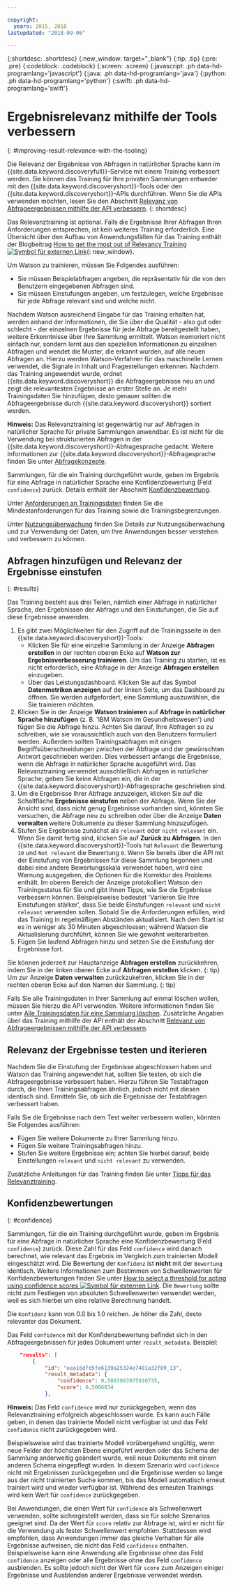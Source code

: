 ```yaml
---

copyright:
  years: 2015, 2018
lastupdated: "2018-09-06"

---
```


{:shortdesc: .shortdesc}
{:new_window: target="_blank"}
{:tip: .tip}
{:pre: .pre}
{:codeblock: .codeblock}
{:screen: .screen}
{:javascript: .ph data-hd-programlang='javascript'}
{:java: .ph data-hd-programlang='java'}
{:python: .ph data-hd-programlang='python'}
{:swift: .ph data-hd-programlang='swift'}

# Ergebnisrelevanz mithilfe der Tools verbessern
{: #improving-result-relevance-with-the-tooling}

Die Relevanz der Ergebnisse von Abfragen in natürlicher Sprache kann im {{site.data.keyword.discoveryfull}}-Service mit einem Training verbessert werden. Sie können das Training für Ihre privaten Sammlungen entweder mit den {{site.data.keyword.discoveryshort}}-Tools oder den {{site.data.keyword.discoveryshort}}-APIs durchführen. Wenn Sie die APIs verwenden möchten, lesen Sie den Abschnitt [Relevanz von Abfrageergebnissen mithilfe der API verbessern](/docs/services/discovery/train.html).
{: shortdesc}

Das Relevanztraining ist optional. Falls die Ergebnisse Ihrer Abfragen Ihren Anforderungen entsprechen, ist kein weiteres Training erforderlich. Eine Übersicht über den Aufbau von Anwendungsfällen für das Training enthält der Blogbeitrag [How to get the most out of Relevancy Training ![Symbol für externen Link](../../icons/launch-glyph.svg "Symbol für externen Link")](https://developer.ibm.com/dwblog/2017/get-relevancy-training/){: new_window}.

Um Watson zu trainieren, müssen Sie Folgendes ausführen:

  -   Sie müssen Beispielabfragen angeben, die repräsentativ für die von den Benutzern eingegebenen Abfragen sind.
  -   Sie müssen Einstufungen angeben, um festzulegen, welche Ergebnisse für jede Abfrage relevant sind und welche nicht.

Nachdem Watson ausreichend Eingabe für das Training erhalten hat, werden anhand der Informationen, die Sie über die Qualität - also gut oder schlecht - der einzelnen Ergebnisse für jede Abfrage bereitgestellt haben, weitere Erkenntnisse über Ihre Sammlung ermittelt. Watson memoriert nicht einfach nur, sondern lernt aus den speziellen Informationen zu einzelnen Abfragen und wendet die Muster, die erkannt wurden, auf alle neuen Abfragen an. Hierzu werden Watson-Verfahren für das maschinelle Lernen verwendet, die Signale in Inhalt und Fragestellungen erkennen. Nachdem das Training angewendet wurde, ordnet {{site.data.keyword.discoveryshort}} die Abfrageergebnisse neu an und zeigt die relevantesten Ergebnisse an erster Stelle an. Je mehr Trainingsdaten Sie hinzufügen, desto genauer sollten die Abfrageergebnisse durch {{site.data.keyword.discoveryshort}} sortiert werden.

**Hinweis:** Das Relevanztraining ist gegenwärtig nur auf Abfragen in natürlicher Sprache für private Sammlungen anwendbar. Es ist nicht für die Verwendung bei strukturierten Abfragen in der {{site.data.keyword.discoveryshort}}-Abfragesprache gedacht. Weitere Informationen zur {{site.data.keyword.discoveryshort}}-Abfragesprache finden Sie unter [Abfragekonzepte](/docs/services/discovery/using.html).

Sammlungen, für die ein Training durchgeführt wurde, geben im Ergebnis für eine Abfrage in natürlicher Sprache eine Konfidenzbewertung (Feld `confidence`) zurück. Details enthält der Abschnitt [Konfidenzbewertung](/docs/services/discovery/train-tooling.html#confidence).

Unter [Anforderungen an Trainingsdaten](/docs/services/discovery/train.html#reqs) finden Sie die Mindestanforderungen für das Training sowie die Trainingsbegrenzungen.

Unter [Nutzungsüberwachung](/docs/services/discovery/feedback.html) finden Sie Details zur Nutzungsüberwachung und zur Verwendung der Daten, um Ihre Anwendungen besser verstehen und verbessern zu können.

## Abfragen hinzufügen und Relevanz der Ergebnisse einstufen
{: #results}

Das Training besteht aus drei Teilen, nämlich einer Abfrage in natürlicher Sprache, den Ergebnissen der Abfrage und den Einstufungen, die Sie auf diese Ergebnisse anwenden.

1.  Es gibt zwei Möglichkeiten für den Zugriff auf die Trainingsseite in den {{site.data.keyword.discoveryshort}}-Tools:
    - Klicken Sie für eine einzelne Sammlung in der Anzeige **Abfragen erstellen** in der rechten oberen Ecke auf **Watson zur Ergebnisverbesserung trainieren**. Um das Training zu starten, ist es nicht erforderlich, eine Abfrage in der Anzeige **Abfragen erstellen** einzugeben. 
    - Über das Leistungsdashboard. Klicken Sie auf das Symbol **Datenmetriken anzeigen** auf der linken Seite, um das Dashboard zu öffnen. Sie werden aufgefordert, eine Sammlung auszuwählen, die Sie trainieren möchten.
1.  Klicken Sie in der Anzeige **Watson trainieren** auf **Abfrage in natürlicher Sprache hinzufügen** (z. B. 'IBM Watson im Gesundheitswesen') und fügen Sie die Abfrage hinzu. Achten Sie darauf, Ihre Abfragen so zu schreiben, wie sie voraussichtlich auch von den Benutzern formuliert werden. Außerdem sollten Trainingsabfragen mit einigen Begriffsüberschneidungen zwischen der Abfrage und der gewünschten Antwort geschrieben werden. Dies verbessert anfangs die Ergebnisse, wenn die Abfrage in natürlicher Sprache ausgeführt wird. Das Relevanztraining verwendet ausschließlich Abfragen in natürlicher Sprache; geben Sie keine Abfragen ein, die in der {{site.data.keyword.discoveryshort}}-Abfragesprache geschrieben sind.
1.  Um die Ergebnisse Ihrer Abfrage anzuzeigen, klicken Sie auf die Schaltfläche **Ergebnisse einstufen** neben der Abfrage. Wenn Sie der Ansicht sind, dass nicht genug Ergebnisse vorhanden sind, könnten Sie versuchen, die Abfrage neu zu schreiben oder über die Anzeige **Daten verwalten** weitere Dokumente zu dieser Sammlung hinzuzufügen.
1.  Stufen Sie Ergebnisse zunächst als `relevant` oder `nicht relevant` ein. Wenn Sie damit fertig sind, klicken Sie auf **Zurück zu Abfragen**. In den {{site.data.keyword.discoveryshort}}-Tools hat `Relevant` die Bewertung `10` und `Not relevant` die Bewertung `0`. Wenn Sie bereits über die API mit der Einstufung von Ergebnissen für diese Sammlung begonnen und dabei eine andere Bewertungsskala verwendet haben, wird eine Warnung ausgegeben, die Optionen für die Korrektur des Problems enthält.
    Im oberen Bereich der Anzeige protokolliert Watson den Trainingsstatus für Sie und gibt Ihnen Tipps, wie Sie die Ergebnisse verbessern können. Beispielsweise bedeutet 'Variieren Sie Ihre Einstufungen stärker', dass Sie beide Einstufungen `relevant` und `nicht relevant` verwenden sollen. Sobald Sie die Anforderungen erfüllen, wird das Training in regelmäßigen Abständen aktualisiert. Nach dem Start ist es in weniger als 30 Minuten abgeschlossen; während Watson die Aktualisierung durchführt, können Sie wie gewohnt weiterarbeiten.
1.  Fügen Sie laufend Abfragen hinzu und setzen Sie die Einstufung der Ergebnisse fort.

Sie können jederzeit zur Hauptanzeige **Abfragen erstellen** zurückkehren, indem Sie in der linken oberen Ecke auf **Abfragen erstellen** klicken.
{: tip}
Um zur Anzeige **Daten verwalten** zurückzukehren, klicken Sie in der rechten oberen Ecke auf den Namen der Sammlung.
{: tip}

Falls Sie alle Trainingsdaten in Ihrer Sammlung auf einmal löschen wollen, müssen Sie hierzu die API verwenden. Weitere Informationen finden Sie unter [Alle Trainingsdaten für eine Sammlung löschen](http://www.ibm.com/watson/developercloud/discovery/api/v1/#delete-all-training-data). Zusätzliche Angaben über das Training mithilfe der API enthält der Abschnitt [Relevanz von Abfrageergebnissen mithilfe der API verbessern](/docs/services/discovery/train.html).

## Relevanz der Ergebnisse testen und iterieren

Nachdem Sie die Einstufung der Ergebnisse abgeschlossen haben und Watson das Training angewendet hat, sollten Sie testen, ob sich die Abfrageergebnisse verbessert haben. Hierzu führen Sie Testabfragen durch, die Ihren Trainingsabfragen ähnlich, jedoch nicht mit diesen identisch sind. Ermitteln Sie, ob sich die Ergebnisse der Testabfragen verbessert haben.

Falls Sie die Ergebnisse nach dem Test weiter verbessern wollen, könnten Sie Folgendes ausführen:
- Fügen Sie weitere Dokumente zu Ihrer Sammlung hinzu.
- Fügen Sie weitere Trainingsabfragen hinzu.
- Stufen Sie weitere Ergebnisse ein; achten Sie hierbei darauf, beide Einstellungen `relevant` und `nicht relevant` zu verwenden.

Zusätzliche Anleitungen für das Training finden Sie unter [Tipps für das Relevanztraining](/docs/services/discovery/train-tips.html#relevancy-tips).

## Konfidenzbewertungen
{: #confidence}

Sammlungen, für die ein Training durchgeführt wurde, geben im Ergebnis für eine Abfrage in natürlicher Sprache eine Konfidenzbewertung (Feld `confidence`) zurück. Diese Zahl für das Feld `confidence` wird danach berechnet, wie relevant das Ergebnis im Vergleich zum trainierten Modell eingeschätzt wird. Die Bewertung der `Konfidenz` ist **nicht** mit der `Bewertung` identisch. Weitere Informationen zum Bestimmen von Schwellenwerten für Konfidenzbewertungen finden Sie unter [How to select a threshold for acting using confidence scores ![Symbol für externen Link](../../icons/launch-glyph.svg "Symbol für externen Link")](https://developer.ibm.com/watson/blog/2016/06/23/how-to-select-a-threshold-for-acting-using-confidence-scores/). Die `Bewertung` sollte nicht zum Festlegen von absoluten Schwellenwerten verwendet werden, weil es sich hierbei um eine relative Berechnung handelt.

Die `Konfidenz` kann von 0.0 bis 1.0 reichen. Je höher die Zahl, desto relevanter das Dokument.

Das Feld `confidence` mit der Konfidenzbewertung befindet sich in den Abfrageergebnissen für jedes Dokument unter `result_metadata`. Beispiel:

```json
    "results": [
        {
            "id": "eea16dfd5fe6139a25324e7481a32f89_13",
            "result_metadata": {
                "confidence": 0.5893963975910735,
                "score": 0.5006834
            },
```

**Hinweis:** Das Feld `confidence` wird nur zurückgegeben, wenn das Relevanztraining erfolgreich abgeschlossen wurde. Es kann auch Fälle geben, in denen das trainierte Modell nicht verfügbar ist und das Feld `confidence` nicht zurückgegeben wird. 

Beispielsweise wird das trainierte Modell vorübergehend ungültig, wenn neue Felder der höchsten Ebene eingeführt werden oder das Schema der Sammlung anderweitig geändert wurde, weil neue Dokumente mit einem anderen Schema eingepflegt wurden. In diesem Szenario wird `confidence` nicht mit Ergebnissen zurückgegeben und die Ergebnisse werden so lange aus der nicht trainierten Suche kommen, bis das Modell automatisch erneut trainiert wird und wieder verfügbar ist. Während des erneuten Trainings wird kein Wert für `confidence` zurückgegeben.

Bei Anwendungen, die einen Wert für `confidence` als Schwellenwert verwenden, sollte sichergestellt werden, dass sie für solche Szenarios geeignet sind. Da der Wert für `score` relativ zur Abfrage ist, wird er nicht für die Verwendung als fester Schwellenwert empfohlen. Stattdessen wird empfohlen, dass Anwendungen immer das gleiche Verhalten für alle Ergebnisse aufweisen, die nicht das Feld `confidence` enthalten. Beispielsweise kann eine Anwendung alle Ergebnisse ohne das Feld `confidence` anzeigen oder alle Ergebnisse ohne das Feld `confidence` ausblenden. Es sollte jedoch nicht der Wert für `score` zum Anzeigen einiger Ergebnisse und Ausblenden anderer Ergebnisse verwendet werden.
